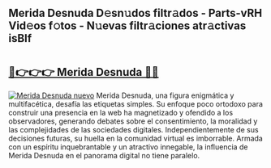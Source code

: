 ## Merida Desnuda D𝚎sn𝚞dos filtr𝚊dos - Parts-vRH Vid𝚎os f𝚘tos - N𝚞evas filtr𝚊ciones atr𝚊ctivas isBIf

# <h2><a href="http://mbbyuhc.tromn.icu/?c=Merida+Desnuda">🔗👉👉👉 Merida Desnuda 🔗🔗</a></h2>

[![Merida Desnuda nuevo](https://i.imgur.com/pEAQMta.gif)](http://mbbyuhc.tromn.icu/?c=Merida+Desnuda)
Merida Desnuda, una figura enigmática y multifacética, desafía las etiquetas simples. Su enfoque poco ortodoxo para construir una presencia en la web ha magnetizado y ofendido a los observadores, generando debates sobre el consentimiento, la moralidad y las complejidades de las sociedades digitales. Independientemente de sus decisiones futuras, su huella en la comunidad virtual es imborrable. Armada con un espíritu inquebrantable y un atractivo innegable, la influencia de Merida Desnuda en el panorama digital no tiene paralelo.
